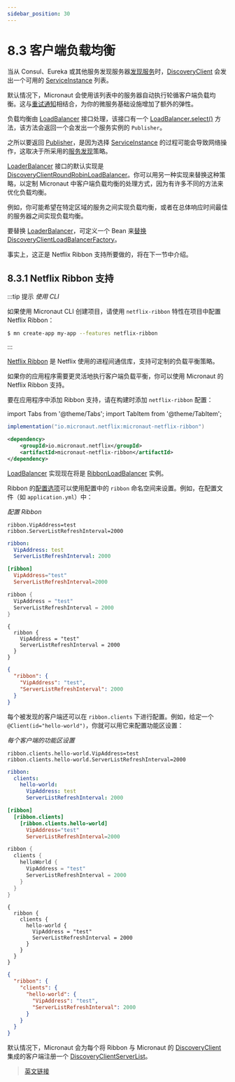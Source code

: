 ```yaml
---
sidebar_position: 30
---
```


# 8.3 客户端负载均衡

当从 Consul、Eureka 或其他服务发现服务器[发现服务](./serviceDiscovery)时，[DiscoveryClient](https://micronaut-projects.github.io/micronaut-docs-mn3/3.9.4/api/io/micronaut/discovery/DiscoveryClient.html) 会发出一个可用的 [ServiceInstance](https://micronaut-projects.github.io/micronaut-docs-mn3/3.9.4/api/io/micronaut/discovery/ServiceInstance.html) 列表。

默认情况下，Micronaut 会使用该列表中的服务器自动执行轮循客户端负载均衡。这与[重试通知](../../core/aop#57-重试通知)相结合，为你的微服务基础设施增加了额外的弹性。

负载均衡由 [LoadBalancer](https://micronaut-projects.github.io/micronaut-docs-mn3/3.9.4/api/io/micronaut/http/client/LoadBalancer.html) 接口处理，该接口有一个 [LoadBalancer.select()](https://micronaut-projects.github.io/micronaut-docs-mn3/3.9.4/api/io/micronaut/http/client/LoadBalancer.html#select--) 方法，该方法会返回一个会发出一个服务实例的 `Publisher`。

之所以要返回 [Publisher](http://www.reactive-streams.org/reactive-streams-1.0.3-javadoc/org/reactivestreams/Publisher.html)，是因为选择 [ServiceInstance](https://micronaut-projects.github.io/micronaut-docs-mn3/3.9.4/api/io/micronaut/discovery/ServiceInstance.html) 的过程可能会导致网络操作，这取决于所采用的[服务发现](./serviceDiscovery.html)策略。

[LoaderBalancer](https://micronaut-projects.github.io/micronaut-docs-mn3/3.9.4/api/io/micronaut/http/client/LoadBalancer.html) 接口的默认实现是 [DiscoveryClientRoundRobinLoadBalancer](https://micronaut-projects.github.io/micronaut-docs-mn3/3.9.4/api/io/micronaut/http/client/loadbalance/DiscoveryClientRoundRobinLoadBalancer.html)。你可以用另一种实现来替换这种策略，以定制 Micronaut 中客户端负载均衡的处理方式，因为有许多不同的方法来优化负载均衡。

例如，你可能希望在特定区域的服务之间实现负载均衡，或者在总体响应时间最佳的服务器之间实现负载均衡。

要替换 [LoaderBalancer](https://micronaut-projects.github.io/micronaut-docs-mn3/3.9.4/api/io/micronaut/http/client/LoadBalancer.html)，可定义一个 Bean 来[替换](../../core/ioc#310-bean-替换) [DiscoveryClientLoadBalancerFactory](https://micronaut-projects.github.io/micronaut-docs-mn3/3.9.4/api/io/micronaut/http/client/loadbalance/DiscoveryClientLoadBalancerFactory.html)。

事实上，这正是 Netflix Ribbon 支持所要做的，将在下一节中介绍。

## 8.3.1 Netflix Ribbon 支持

:::tip 提示
*使用 CLI*

如果使用 Micronaut CLI 创建项目，请使用 `netflix-ribbon` 特性在项目中配置 Netflix Ribbon：

```bash
$ mn create-app my-app --features netflix-ribbon
```
:::

[Netflix Ribbon](https://github.com/Netflix/ribbon) 是 Netflix 使用的进程间通信库，支持可定制的负载平衡策略。

如果你的应用程序需要更灵活地执行客户端负载平衡，你可以使用 Micronaut 的 Netflix Ribbon 支持。

要在应用程序中添加 Ribbon 支持，请在构建时添加 `netflix-ribbon` 配置：

import Tabs from '@theme/Tabs';
import TabItem from '@theme/TabItem';

<Tabs>
  <TabItem value="Gradle" label="Gradle">

```groovy
implementation("io.micronaut.netflix:micronaut-netflix-ribbon")
```

  </TabItem>
  <TabItem value="Maven" label="Maven">

```xml
<dependency>
    <groupId>io.micronaut.netflix</groupId>
    <artifactId>micronaut-netflix-ribbon</artifactId>
</dependency>
```

  </TabItem>
</Tabs>

[LoadBalancer](https://micronaut-projects.github.io/micronaut-docs-mn3/3.9.4/api/io/micronaut/http/client/LoadBalancer.html) 实现现在将是 [RibbonLoadBalancer](https://micronaut-projects.github.io/micronaut-netflix/latest/api/io/micronaut/configuration/ribbon/RibbonLoadBalancer.html) 实例。

Ribbon 的[配置选项](https://netflix.github.io/ribbon/ribbon-core-javadoc/com/netflix/client/config/CommonClientConfigKey.html)可以使用配置中的 `ribbon` 命名空间来设置。例如，在配置文件（如 `application.yml`）中：

*配置 Ribbon*

<Tabs>
  <TabItem value="Properties" label="Properties">

```properties
ribbon.VipAddress=test
ribbon.ServerListRefreshInterval=2000
```

  </TabItem>
  <TabItem value="Yaml" label="Yaml">

```yaml
ribbon:
  VipAddress: test
  ServerListRefreshInterval: 2000
```

  </TabItem>
    <TabItem value="Toml" label="Toml">

```toml
[ribbon]
  VipAddress="test"
  ServerListRefreshInterval=2000
```

  </TabItem>
    <TabItem value="Groovy" label="Groovy">

```groovy
ribbon {
  VipAddress = "test"
  ServerListRefreshInterval = 2000
}
```

  </TabItem>
    <TabItem value="Hoon" label="Hoon">

```hocon
{
  ribbon {
    VipAddress = "test"
    ServerListRefreshInterval = 2000
  }
}
```

  </TabItem>
    <TabItem value="JSON" label="JSON">

```json
{
  "ribbon": {
    "VipAddress": "test",
    "ServerListRefreshInterval": 2000
  }
}
```

  </TabItem>
</Tabs>

每个被发现的客户端还可以在 `ribbon.clients` 下进行配置。例如，给定一个 `@Client(id="hello-world")`，你就可以用它来配置功能区设置：

*每个客户端的功能区设置*

<Tabs>
  <TabItem value="Properties" label="Properties">

```properties
ribbon.clients.hello-world.VipAddress=test
ribbon.clients.hello-world.ServerListRefreshInterval=2000
```

  </TabItem>
  <TabItem value="Yaml" label="Yaml">

```yaml
ribbon:
  clients:
    hello-world:
      VipAddress: test
      ServerListRefreshInterval: 2000
```

  </TabItem>
    <TabItem value="Toml" label="Toml">

```toml
[ribbon]
  [ribbon.clients]
    [ribbon.clients.hello-world]
      VipAddress="test"
      ServerListRefreshInterval=2000
```

  </TabItem>
    <TabItem value="Groovy" label="Groovy">

```groovy
ribbon {
  clients {
    helloWorld {
      VipAddress = "test"
      ServerListRefreshInterval = 2000
    }
  }
}
```

  </TabItem>
    <TabItem value="Hoon" label="Hoon">

```hocon
{
  ribbon {
    clients {
      hello-world {
        VipAddress = "test"
        ServerListRefreshInterval = 2000
      }
    }
  }
}
```

  </TabItem>
    <TabItem value="JSON" label="JSON">

```json
{
  "ribbon": {
    "clients": {
      "hello-world": {
        "VipAddress": "test",
        "ServerListRefreshInterval": 2000
      }
    }
  }
}
```

  </TabItem>
</Tabs>

默认情况下，Micronaut 会为每个将 Ribbon 与 Micronaut 的 [DiscoveryClient](https://micronaut-projects.github.io/micronaut-docs-mn3/3.9.4/api/io/micronaut/discovery/DiscoveryClient.html) 集成的客户端注册一个 [DiscoveryClientServerList](https://micronaut-projects.github.io/micronaut-netflix/latest/api/io/micronaut/configuration/ribbon/DiscoveryClientServerList.html)。

> [英文链接](https://micronaut-projects.github.io/micronaut-docs-mn3/3.9.4/guide/index.html#clientSideLoadBalancing)
